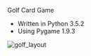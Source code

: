 Golf Card Game

- Written in Python 3.5.2
- Using Pygame 1.9.3

![golf_layout](https://user-images.githubusercontent.com/7481680/29244952-99b32fd4-7f96-11e7-9fcd-5210a717e00e.png)

